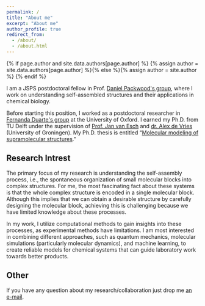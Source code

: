 ```yaml
---
permalink: /
title: "About me"
excerpt: "About me"
author_profile: true
redirect_from: 
  - /about/
  - /about.html
---
```


{% if page.author and site.data.authors[page.author] %}
  {% assign author = site.data.authors[page.author] %}{% else %}{% assign author = site.author %}
{% endif %}

I am a JSPS postdoctoral fellow in Prof. [Daniel Packwood's group](https://www.packwood.icems.kyoto-u.ac.jp/), where I work on understanding self-assembled structures and their applications in chemical biology.

Before starting this position, I worked as a postdoctoral researcher in [Fernanda Duarte's group](https://www.duartegroupchem.org/) at the University of Oxford. I earned my Ph.D. from TU Delft under the supervision of [Prof. Jan van Esch](https://www.tudelft.nl/en/faculty-of-applied-sciences/about-faculty/departments/chemical-engineering/principal-investigators/jan-van-esch/jan-van-esch-lab) and [dr. Alex de Vries](https://research.rug.nl/en/persons/alex-de-vries) (University of Groningen). My Ph.D. thesis is entitled “[Molecular modeling of supramolecular structures](https://doi.org/10.4233/uuid:2c876b61-a850-4ae1-b47d-38a60a576006)."

Research Intrest
------
The primary focus of my research is understanding the self-assembly process, i.e., the spontaneous organization of small molecular blocks into complex structures. For me, the most fascinating fact about these systems is that the whole complex structure is encoded in a single molecular block. Although this implies that we can obtain a desirable structure by carefully designing the molecular block, achieving this is challenging because we have limited knowledge about these processes.

In my work, I utilize computational methods to gain insights into these processes, as experimental methods have limitations. I am most interested in combining different approaches, such as quantum mechanics, molecular simulations (particularly molecular dynamics), and machine learning, to create reliable models for chemical systems that can guide laboratory work towards better products.

Other
------
If you have any question about my research/collaboration just drop me <a href="mailto:{{ author.email }}">an e-mail</a>.
